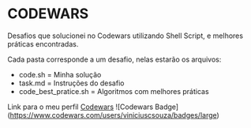 # CODEWARS

Desafios que solucionei no Codewars utilizando Shell Script, e melhores práticas encontradas.

Cada pasta corresponde a um desafio, nelas estarão os arquivos:

* code.sh = Minha solução
* task.md = Instruções do desafio
* code_best_pratice.sh = Algoritmos com melhores práticas

Link para o meu perfil
[Codewars](https://www.codewars.com/users/viniciuscsouza)
![Codewars Badge]
(https://www.codewars.com/users/viniciuscsouza/badges/large)
